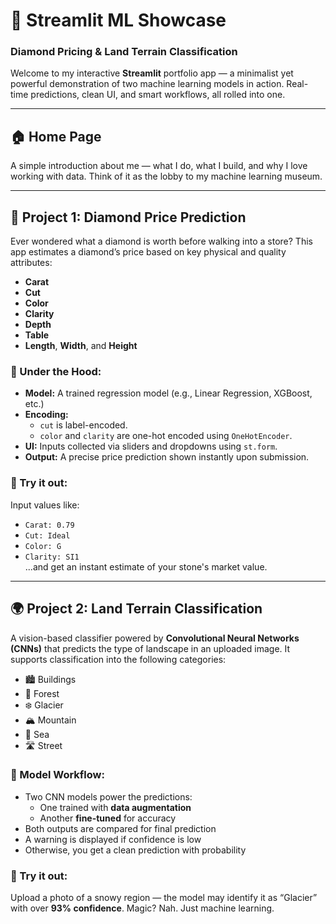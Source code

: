 # 🔮 Streamlit ML Showcase  
### Diamond Pricing & Land Terrain Classification

Welcome to my interactive **Streamlit** portfolio app — a minimalist yet powerful demonstration of two machine learning models in action. Real-time predictions, clean UI, and smart workflows, all rolled into one.

---

## 🏠 Home Page

A simple introduction about me — what I do, what I build, and why I love working with data. Think of it as the lobby to my machine learning museum.

---

## 💎 Project 1: Diamond Price Prediction

Ever wondered what a diamond is worth before walking into a store? This app estimates a diamond’s price based on key physical and quality attributes:

- **Carat**
- **Cut**
- **Color**
- **Clarity**
- **Depth**
- **Table**
- **Length**, **Width**, and **Height**

### 🧠 Under the Hood:

- **Model:** A trained regression model (e.g., Linear Regression, XGBoost, etc.)
- **Encoding:**
  - `cut` is label-encoded.
  - `color` and `clarity` are one-hot encoded using `OneHotEncoder`.
- **UI:** Inputs collected via sliders and dropdowns using `st.form`.
- **Output:** A precise price prediction shown instantly upon submission.

### 🧪 Try it out:

Input values like:
- `Carat: 0.79`
- `Cut: Ideal`
- `Color: G`
- `Clarity: SI1`  
...and get an instant estimate of your stone's market value.

---

## 🌍 Project 2: Land Terrain Classification

A vision-based classifier powered by **Convolutional Neural Networks (CNNs)** that predicts the type of landscape in an uploaded image. It supports classification into the following categories:

- 🏙️ Buildings  
- 🌳 Forest  
- ❄️ Glacier  
- 🏔️ Mountain  
- 🌊 Sea  
- 🛣️ Street  

### 🧠 Model Workflow:

- Two CNN models power the predictions:
  - One trained with **data augmentation**
  - Another **fine-tuned** for accuracy
- Both outputs are compared for final prediction
- A warning is displayed if confidence is low
- Otherwise, you get a clean prediction with probability

### 🧪 Try it out:

Upload a photo of a snowy region — the model may identify it as “Glacier” with over **93% confidence**. Magic? Nah. Just machine learning.

